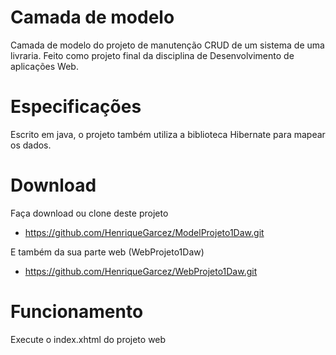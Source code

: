 # Camada de modelo
  Camada de modelo do projeto de manutenção CRUD de um sistema de uma livraria. Feito como projeto final da disciplina de Desenvolvimento de aplicações Web.
# Especificações  
  Escrito em java, o projeto também utiliza a biblioteca Hibernate para mapear os dados.
# Download
  Faça download ou clone deste projeto
* https://github.com/HenriqueGarcez/ModelProjeto1Daw.git

 E também da sua parte web (WebProjeto1Daw)
* https://github.com/HenriqueGarcez/WebProjeto1Daw.git
# Funcionamento
  Execute o index.xhtml do projeto web

